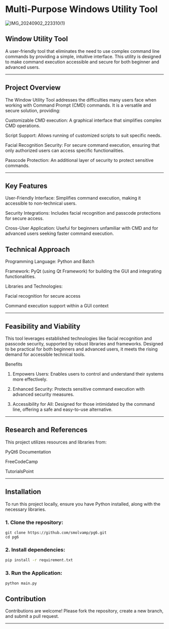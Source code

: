 # Multi-Purpose Windows Utility Tool
![IMG_20240902_223310(1)](https://github.com/user-attachments/assets/afa0dd06-7457-4c58-8335-0fbe30252716)


## Window Utility Tool



A user-friendly tool that eliminates the need to use complex command line commands by providing a simple, intuitive interface. This utility is designed to make command execution accessible and secure for both beginner and advanced users.

---

## Project Overview

The Window Utility Tool addresses the difficulties many users face when working with Command Prompt (CMD) commands. It is a versatile and secure solution, providing:

Customizable CMD execution: A graphical interface that simplifies complex CMD operations.

Script Support: Allows running of customized scripts to suit specific needs.

Facial Recognition Security: For secure command execution, ensuring that only authorized users can access specific functionalities.

Passcode Protection: An additional layer of security to protect sensitive commands.

---

## Key Features

User-Friendly Interface: Simplifies command execution, making it accessible to non-technical users.

Security Integrations: Includes facial recognition and passcode protections for secure access.

Cross-User Application: Useful for beginners unfamiliar with CMD and for advanced users seeking faster command execution.


## Technical Approach

Programming Language: Python and Batch

Framework: PyQt (using Qt Framework) for building the GUI and integrating functionalities.

Libraries and Technologies:

Facial recognition for secure access

Command execution support within a GUI context

---

## Feasibility and Viability

This tool leverages established technologies like facial recognition and passcode security, supported by robust libraries and frameworks. Designed to be practical for both beginners and advanced users, it meets the rising demand for accessible technical tools.

Benefits

1. Empowers Users: Enables users to control and understand their systems more effectively.


2. Enhanced Security: Protects sensitive command execution with advanced security measures.


3. Accessibility for All: Designed for those intimidated by the command line, offering a safe and easy-to-use alternative.

---

## Research and References

This project utilizes resources and libraries from:

PyQt6 Documentation

FreeCodeCamp

TutorialsPoint

---

## Installation

To run this project locally, ensure you have Python installed, along with the necessary libraries.

### 1. Clone the repository:
```
git clone https://github.com/smolvamp/pg6.git
cd pg6
```

### 2. Install dependencies:

``` bash
pip install -r requirement.txt
```


### 3. Run the Application:
```
python main.py
```


## Contribution

Contributions are welcome! Please fork the repository, create a new branch, and submit a pull request.


---

